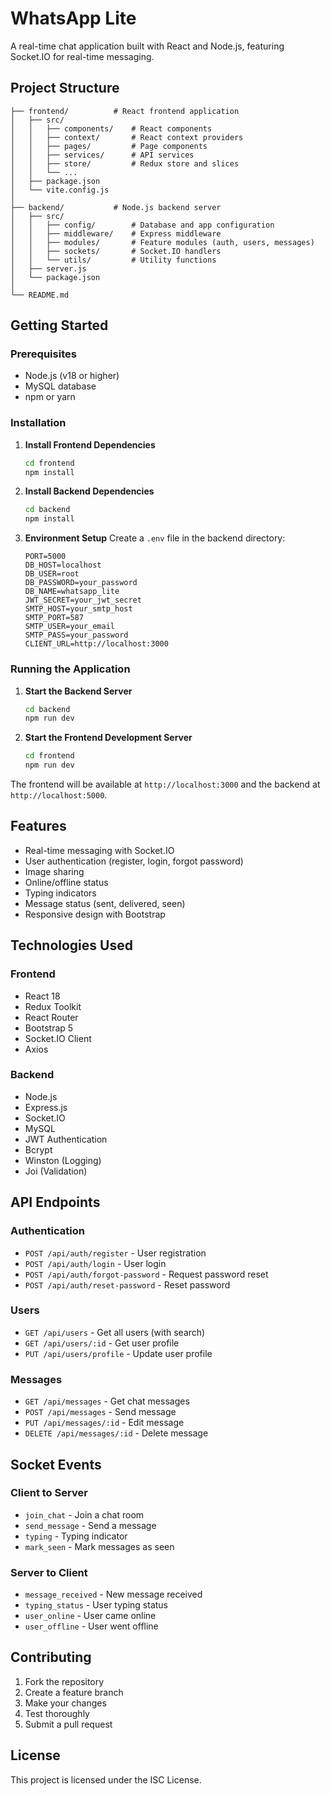 # WhatsApp Lite

A real-time chat application built with React and Node.js, featuring Socket.IO for real-time messaging.

## Project Structure

```
├── frontend/          # React frontend application
│   ├── src/
│   │   ├── components/    # React components
│   │   ├── context/       # React context providers
│   │   ├── pages/         # Page components
│   │   ├── services/      # API services
│   │   ├── store/         # Redux store and slices
│   │   └── ...
│   ├── package.json
│   └── vite.config.js
│
├── backend/           # Node.js backend server
│   ├── src/
│   │   ├── config/        # Database and app configuration
│   │   ├── middleware/    # Express middleware
│   │   ├── modules/       # Feature modules (auth, users, messages)
│   │   ├── sockets/       # Socket.IO handlers
│   │   └── utils/         # Utility functions
│   ├── server.js
│   └── package.json
│
└── README.md
```

## Getting Started

### Prerequisites
- Node.js (v18 or higher)
- MySQL database
- npm or yarn

### Installation

1. **Install Frontend Dependencies**
   ```bash
   cd frontend
   npm install
   ```

2. **Install Backend Dependencies**
   ```bash
   cd backend
   npm install
   ```

3. **Environment Setup**
   Create a `.env` file in the backend directory:
   ```env
   PORT=5000
   DB_HOST=localhost
   DB_USER=root
   DB_PASSWORD=your_password
   DB_NAME=whatsapp_lite
   JWT_SECRET=your_jwt_secret
   SMTP_HOST=your_smtp_host
   SMTP_PORT=587
   SMTP_USER=your_email
   SMTP_PASS=your_password
   CLIENT_URL=http://localhost:3000
   ```

### Running the Application

1. **Start the Backend Server**
   ```bash
   cd backend
   npm run dev
   ```

2. **Start the Frontend Development Server**
   ```bash
   cd frontend
   npm run dev
   ```

The frontend will be available at `http://localhost:3000` and the backend at `http://localhost:5000`.

## Features

- Real-time messaging with Socket.IO
- User authentication (register, login, forgot password)
- Image sharing
- Online/offline status
- Typing indicators
- Message status (sent, delivered, seen)
- Responsive design with Bootstrap

## Technologies Used

### Frontend
- React 18
- Redux Toolkit
- React Router
- Bootstrap 5
- Socket.IO Client
- Axios

### Backend
- Node.js
- Express.js
- Socket.IO
- MySQL
- JWT Authentication
- Bcrypt
- Winston (Logging)
- Joi (Validation)

## API Endpoints

### Authentication
- `POST /api/auth/register` - User registration
- `POST /api/auth/login` - User login
- `POST /api/auth/forgot-password` - Request password reset
- `POST /api/auth/reset-password` - Reset password

### Users
- `GET /api/users` - Get all users (with search)
- `GET /api/users/:id` - Get user profile
- `PUT /api/users/profile` - Update user profile

### Messages
- `GET /api/messages` - Get chat messages
- `POST /api/messages` - Send message
- `PUT /api/messages/:id` - Edit message
- `DELETE /api/messages/:id` - Delete message

## Socket Events

### Client to Server
- `join_chat` - Join a chat room
- `send_message` - Send a message
- `typing` - Typing indicator
- `mark_seen` - Mark messages as seen

### Server to Client
- `message_received` - New message received
- `typing_status` - User typing status
- `user_online` - User came online
- `user_offline` - User went offline

## Contributing

1. Fork the repository
2. Create a feature branch
3. Make your changes
4. Test thoroughly
5. Submit a pull request

## License

This project is licensed under the ISC License.